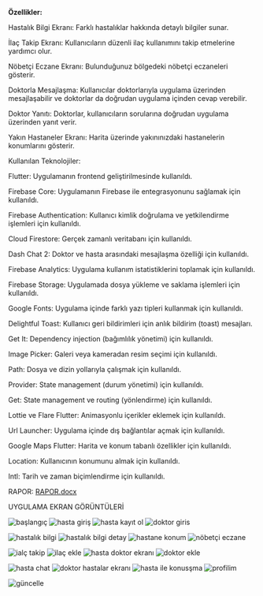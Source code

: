 **Özellikler:**

Hastalık Bilgi Ekranı: Farklı hastalıklar hakkında detaylı bilgiler sunar.

İlaç Takip Ekranı: Kullanıcıların düzenli ilaç kullanımını takip etmelerine yardımcı olur.

Nöbetçi Eczane Ekranı: Bulunduğunuz bölgedeki nöbetçi eczaneleri gösterir.

Doktorla Mesajlaşma: Kullanıcılar doktorlarıyla uygulama üzerinden mesajlaşabilir ve doktorlar da doğrudan uygulama içinden cevap verebilir.

Doktor Yanıtı: Doktorlar, kullanıcıların sorularına doğrudan uygulama üzerinden yanıt verir.

Yakın Hastaneler Ekranı: Harita üzerinde yakınınızdaki hastanelerin konumlarını gösterir.

Kullanılan Teknolojiler:

Flutter: Uygulamanın frontend geliştirilmesinde kullanıldı.

Firebase Core: Uygulamanın Firebase ile entegrasyonunu sağlamak için kullanıldı.

Firebase Authentication: Kullanıcı kimlik doğrulama ve yetkilendirme işlemleri için kullanıldı.

Cloud Firestore: Gerçek zamanlı veritabanı için kullanıldı.

Dash Chat 2: Doktor ve hasta arasındaki mesajlaşma özelliği için kullanıldı.

Firebase Analytics: Uygulama kullanım istatistiklerini toplamak için kullanıldı.

Firebase Storage: Uygulamada dosya yükleme ve saklama işlemleri için kullanıldı.

Google Fonts: Uygulama içinde farklı yazı tipleri kullanmak için kullanıldı.

Delightful Toast: Kullanıcı geri bildirimleri için anlık bildirim (toast) mesajları.

Get It: Dependency injection (bağımlılık yönetimi) için kullanıldı.

Image Picker: Galeri veya kameradan resim seçimi için kullanıldı.

Path: Dosya ve dizin yollarıyla çalışmak için kullanıldı.

Provider: State management (durum yönetimi) için kullanıldı.

Get: State management ve routing (yönlendirme) için kullanıldı.

Lottie ve Flare Flutter: Animasyonlu içerikler eklemek için kullanıldı.

Url Launcher: Uygulama içinde dış bağlantılar açmak için kullanıldı.

Google Maps Flutter: Harita ve konum tabanlı özellikler için kullanıldı.

Location: Kullanıcının konumunu almak için kullanıldı.

Intl: Tarih ve zaman biçimlendirme için kullanıldı.

RAPOR:
[RAPOR.docx](https://github.com/user-attachments/files/16782629/RAPOR.docx)

UYGULAMA EKRAN GÖRÜNTÜLERİ

![başlangıç](https://github.com/user-attachments/assets/0fe71fd3-dddb-4a81-b93b-884fa5cba7a7)        ![hasta giriş](https://github.com/user-attachments/assets/a3b9883c-4813-43b9-a9a0-d60054a5faa1)        ![hasta kayıt ol](https://github.com/user-attachments/assets/8c86049c-5033-4e18-bb83-20e0ddc1149b)        ![doktor giris](https://github.com/user-attachments/assets/d5f1149f-b6d7-4017-854f-627dff38f2f4)

![hastalık bilgi](https://github.com/user-attachments/assets/cc414d92-29b7-4d1a-bfcc-cacf723f9582)        ![hastalık bilgi detay](https://github.com/user-attachments/assets/b3f4e8e3-2fc8-4bfd-9ffb-a5a958f4ab2d)        ![hastane konum](https://github.com/user-attachments/assets/25b6d3ec-5007-41d4-8d9a-66f621ea496d)        ![nöbetçi eczane](https://github.com/user-attachments/assets/098a7185-c009-4ed1-a247-25a7d8c90063)

![ialç takip](https://github.com/user-attachments/assets/46db129d-cee9-401b-a4ad-f78544ac64bc)        ![ilaç ekle](https://github.com/user-attachments/assets/a12b83db-cbbf-4f1e-8666-e2a94592bdd8)        ![hasta doktor ekranı](https://github.com/user-attachments/assets/919a7dc2-5186-4ae4-a136-f921aee0cda1)        ![doktor ekle](https://github.com/user-attachments/assets/9328bc1e-e7e9-4135-ae97-254f5fc8e61a)

![hasta chat](https://github.com/user-attachments/assets/ff5bf536-0ff3-4cca-8788-35ce5fa1cbf9)        ![doktor hastalar ekranı](https://github.com/user-attachments/assets/bc7014cb-bb15-4ef2-bcba-e6fc3f89d661)        ![hasta ile konusşma](https://github.com/user-attachments/assets/6862ded5-ac3e-4dcf-8934-bd6dc36c763a)        ![profilim](https://github.com/user-attachments/assets/ac10a2bf-2f06-400a-9271-0f148d3b3c79)

![güncelle](https://github.com/user-attachments/assets/d95b72fa-3272-46ca-9dea-48674552ec0d)














